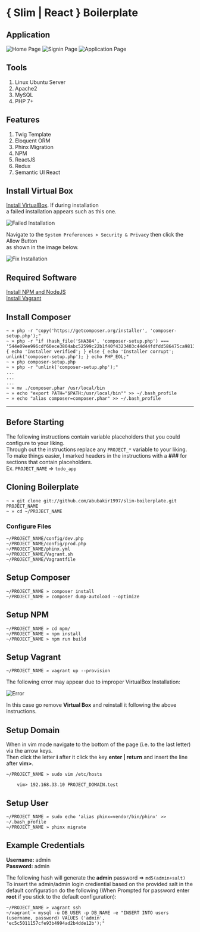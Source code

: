 # { Slim | React } Boilerplate


## Application

![Home Page](/readme/home.png "Home Page")
![Signin Page](/readme/signin.png "Signin Page")
![Application Page](/readme/app.png "Application Page")

## Tools

1. Linux Ubuntu Server
2. Apache2
3. MySQL
4. PHP 7+

## Features

1. Twig Template
2. Eloquent ORM
3. Phinx Migration
4. NPM
5. ReactJS
7. Redux
6. Semantic UI React

## Install Virtual Box

[Install VirtualBox](https://www.virtualbox.org/wiki/Downloads). If during installation  
a failed installation appears such as this one.

![Failed Installation](/readme/failed.png "Failed Installation")

Navigate to the `System Preferences > Security & Privacy` then click the Allow Button  
as shown in the image below.

![Fix Installation](/readme/fix.jpg "Fix Installation")

## Required Software
[Install NPM and NodeJS](https://nodejs.org/en/)  
[Install Vagrant](https://www.vagrantup.com/)  


## Install Composer
```
~ » php -r "copy('https://getcomposer.org/installer', 'composer-setup.php');"
~ » php -r "if (hash_file('SHA384', 'composer-setup.php') === '544e09ee996cdf60ece3804abc52599c22b1f40f4323403c44d44fdfdd586475ca9813a858088ffbc1f233e9b180f061') { echo 'Installer verified'; } else { echo 'Installer corrupt'; unlink('composer-setup.php'); } echo PHP_EOL;"
~ » php composer-setup.php
~ » php -r "unlink('composer-setup.php');"
...
...
...
~ » mv ./composer.phar /usr/local/bin
~ » echo "export PATH="$PATH:/usr/local/bin"" >> ~/.bash_profile
~ » echo "alias composer=composer.phar" >> ~/.bash_profile
```

---

## Before Starting

The following instructions contain variable placeholders that you could configure to your liking.   
Through out the instructions replace any ```PROJECT_*``` variable to your liking.   
To make things easier, I marked headers in the instructions with a **###** for sections that contain placeholders.   
Ex. ```PROJECT_NAME``` => ```todo_app```

## Cloning Boilerplate ###

```
~ » git clone git://github.com/abubakir1997/slim-boilerplate.git PROJECT_NAME
~ » cd ~/PROJECT_NAME
```

### Configure Files
```~/PROJECT_NAME/config/dev.php```   
```~/PROJECT_NAME/config/prod.php```   
```~/PROJECT_NAME/phinx.yml```   
```~/PROJECT_NAME/Vagrant.sh```    
```~/PROJECT_NAME/Vagrantfile```     

## Setup Composer
```
~/PROJECT_NAME » composer install
~/PROJECT_NAME » composer dump-autoload --optimize
```

## Setup NPM
```
~/PROJECT_NAME » cd npm/
~/PROJECT_NAME » npm install
~/PROJECT_NAME » npm run build
```

## Setup Vagrant ###

```
~/PROJECT_NAME » vagrant up --provision
```

The following error may appear due to improper VirtualBox Installation:  

![Error](/readme/error.jpg "Error")

In this case go remove **Virtual Box** and reinstall it following the above instructions.

## Setup Domain

When in vim mode navigate to the bottom of the page (i.e. to the last letter) via the arrow keys.  
Then click the letter **i** after it click the key **enter | return** and insert the line  
after **vim>**.
```
~/PROJECT_NAME » sudo vim /etc/hosts 

	vim> 192.168.33.10 PROJECT_DOMAIN.test
```

## Setup User

```
~/PROJECT_NAME » sudo echo 'alias phinx=vendor/bin/phinx' >> ~/.bash_profile 
~/PROJECT_NAME » phinx migrate
```

## Example Credentials ###

**Username:** admin   
**Password:** admin

The following hash will generate the **admin** password => ```md5(admin+salt)```   
To insert the admin/admin login crediential based on the provided salt in the default configuration do the following (When Prompted for password enter **root** if you stick to the default configuration):
```
~/PROJECT_NAME » vagrant ssh
~/vagrant » mysql -u DB_USER -p DB_NAME -e "INSERT INTO users (username, password) VALUES ('admin', 'ec5c5011157cfe93b4994ad2b4dde12b');"
```